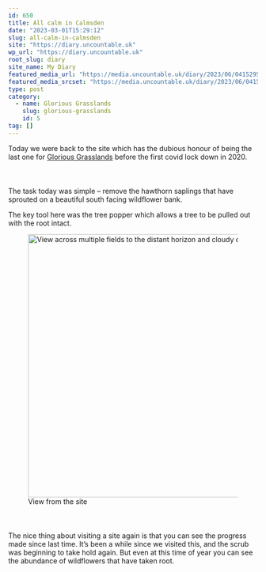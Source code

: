 ```yaml
---
id: 650
title: All calm in Calmsden
date: "2023-03-01T15:29:12"
slug: all-calm-in-calmsden
site: "https://diary.uncountable.uk"
wp_url: "https://diary.uncountable.uk"
root_slug: diary
site_name: My Diary
featured_media_url: "https://media.uncountable.uk/diary/2023/06/04152957/IMG20230301102919.webp"
featured_media_srcset: "https://media.uncountable.uk/diary/2023/06/04152957/IMG20230301102919-300x150.webp 300w, https://media.uncountable.uk/diary/2023/06/04152957/IMG20230301102919-1024x513.webp 1024w, https://media.uncountable.uk/diary/2023/06/04152957/IMG20230301102919-150x150.webp 150w, https://media.uncountable.uk/diary/2023/06/04152957/IMG20230301102919-640x321.webp 640w, https://media.uncountable.uk/diary/2023/06/04152957/IMG20230301102919.webp 2000w"
type: post
category:
  - name: Glorious Grasslands
    slug: glorious-grasslands
    id: 5
tag: []
---
```



<p>Today we were back to the site which has the dubious honour of being the last one for <a href="https://www.cotswoldsaonb.org.uk/looking-after/our-grasslands-projects/glorious-cotswolds-grasslands/">Glorious Grasslands</a> before the first covid lock down  in 2020.</p>


<style>.kb-row-layout-id_b599ca-c7 > .kt-row-column-wrap{align-content:start;}:where(.kb-row-layout-id_b599ca-c7 > .kt-row-column-wrap) > .wp-block-kadence-column{justify-content:start;}.kb-row-layout-id_b599ca-c7 > .kt-row-column-wrap{column-gap:var(--global-kb-gap-md, 2rem);row-gap:var(--global-kb-gap-md, 2rem);padding-top:var(--global-kb-spacing-sm, 1.5rem);padding-bottom:var(--global-kb-spacing-sm, 1.5rem);grid-template-columns:repeat(2, minmax(0, 1fr));}.kb-row-layout-id_b599ca-c7 > .kt-row-layout-overlay{opacity:0.30;}@media all and (max-width: 1024px){.kb-row-layout-id_b599ca-c7 > .kt-row-column-wrap{grid-template-columns:repeat(2, minmax(0, 1fr));}}@media all and (max-width: 767px){.kb-row-layout-id_b599ca-c7 > .kt-row-column-wrap{grid-template-columns:minmax(0, 1fr);}.kb-row-layout-id_b599ca-c7 > .kt-row-column-wrap > .wp-block-kadence-column:nth-of-type(1){order:2;}.kb-row-layout-id_b599ca-c7 > .kt-row-column-wrap > .wp-block-kadence-column:nth-of-type(2){order:1;}.kb-row-layout-id_b599ca-c7 > .kt-row-column-wrap > .wp-block-kadence-column:nth-of-type(3){order:12;}.kb-row-layout-id_b599ca-c7 > .kt-row-column-wrap > .wp-block-kadence-column:nth-of-type(4){order:11;}.kb-row-layout-id_b599ca-c7 > .kt-row-column-wrap > .wp-block-kadence-column:nth-of-type(5){order:22;}.kb-row-layout-id_b599ca-c7 > .kt-row-column-wrap > .wp-block-kadence-column:nth-of-type(6){order:21;}.kb-row-layout-id_b599ca-c7 > .kt-row-column-wrap > .wp-block-kadence-column:nth-of-type(7){order:32;}.kb-row-layout-id_b599ca-c7 > .kt-row-column-wrap > .wp-block-kadence-column:nth-of-type(8){order:31;}}</style><div class="kb-row-layout-wrap kb-row-layout-id_b599ca-c7 alignnone wp-block-kadence-rowlayout"><div class="kt-row-column-wrap kt-has-2-columns kt-row-layout-equal kt-tab-layout-inherit kt-mobile-layout-row kt-row-valign-top">
<style>.kadence-column_fe1af2-0d > .kt-inside-inner-col,.kadence-column_fe1af2-0d > .kt-inside-inner-col:before{border-top-left-radius:0px;border-top-right-radius:0px;border-bottom-right-radius:0px;border-bottom-left-radius:0px;}.kadence-column_fe1af2-0d > .kt-inside-inner-col{column-gap:var(--global-kb-gap-sm, 1rem);}.kadence-column_fe1af2-0d > .kt-inside-inner-col{flex-direction:column;}.kadence-column_fe1af2-0d > .kt-inside-inner-col > .aligncenter{width:100%;}.kadence-column_fe1af2-0d > .kt-inside-inner-col:before{opacity:0.3;}.kadence-column_fe1af2-0d{position:relative;}@media all and (max-width: 1024px){.kadence-column_fe1af2-0d > .kt-inside-inner-col{flex-direction:column;justify-content:center;}}@media all and (max-width: 767px){.kadence-column_fe1af2-0d > .kt-inside-inner-col{flex-direction:column;justify-content:center;}}</style>
<div class="wp-block-kadence-column kadence-column_fe1af2-0d"><div class="kt-inside-inner-col">
<p>The task today was simple &#8211; remove the hawthorn saplings that have sprouted on a beautiful south facing wildflower bank.</p>



<p>The key tool here was the tree popper which allows a tree to be pulled out with the root intact.</p>
</div></div>


<style>.kadence-column_d5e331-01 > .kt-inside-inner-col,.kadence-column_d5e331-01 > .kt-inside-inner-col:before{border-top-left-radius:0px;border-top-right-radius:0px;border-bottom-right-radius:0px;border-bottom-left-radius:0px;}.kadence-column_d5e331-01 > .kt-inside-inner-col{column-gap:var(--global-kb-gap-sm, 1rem);}.kadence-column_d5e331-01 > .kt-inside-inner-col{flex-direction:column;}.kadence-column_d5e331-01 > .kt-inside-inner-col > .aligncenter{width:100%;}.kadence-column_d5e331-01 > .kt-inside-inner-col:before{opacity:0.3;}.kadence-column_d5e331-01{position:relative;}@media all and (max-width: 1024px){.kadence-column_d5e331-01 > .kt-inside-inner-col{flex-direction:column;justify-content:center;}}@media all and (max-width: 767px){.kadence-column_d5e331-01 > .kt-inside-inner-col{flex-direction:column;justify-content:center;}}</style>
<div class="wp-block-kadence-column kadence-column_d5e331-01"><div class="kt-inside-inner-col">
<figure class="wp-block-image size-large"><img loading="lazy" decoding="async" width="1024" height="532" src="https://media.uncountable.uk/diary/2023/06/04152956/IMG20230301102916-1024x532.webp" alt="View across multiple fields to the distant horizon and cloudy day" class="wp-image-653" srcset="https://media.uncountable.uk/diary/2023/06/04152956/IMG20230301102916-1024x532.webp 1024w, https://media.uncountable.uk/diary/2023/06/04152956/IMG20230301102916-300x156.webp 300w, https://media.uncountable.uk/diary/2023/06/04152956/IMG20230301102916-640x332.webp 640w, https://media.uncountable.uk/diary/2023/06/04152956/IMG20230301102916.webp 2000w" sizes="auto, (max-width: 1024px) 100vw, 1024px" /><figcaption class="wp-element-caption">View from the site</figcaption></figure>
</div></div>

</div></div>


<p>The nice thing about visiting a site again is that you can see the progress made since last time.  It&#8217;s been a while since we visited this, and the scrub was beginning to take hold again.  But even at this time of year you can see the abundance of wildflowers that have taken root.</p>
